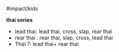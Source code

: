 #impact/kids 

**thai series**
- lead thai: lead thai, cross, slap, rear thai
- rear thai : rear thai,  slap, cross, lead thai
- Thai 7: lead thai+ rear thai